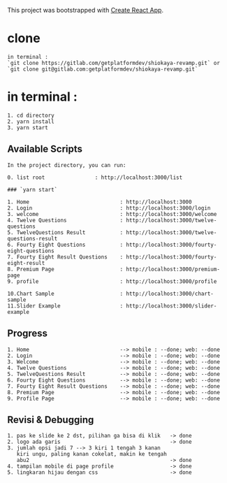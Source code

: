 This project was bootstrapped with [Create React App](https://github.com/facebook/create-react-app).

# clone

    in terminal :
    `git clone https://gitlab.com/getplatformdev/shiokaya-revamp.git` or
    `git clone git@gitlab.com:getplatformdev/shiokaya-revamp.git`

# in terminal :

    1. cd directory
    2. yarn install
    3. yarn start

## Available Scripts

    In the project directory, you can run:

    0. list root                : http://localhost:3000/list

    ### `yarn start`

    1. Home                             : http://localhost:3000
    2. Login                            : http://localhost:3000/login
    3. welcome                          : http://localhost:3000/welcome
    4. Twelve Questions                 : http://localhost:3000/twelve-questions
    5. TwelveQuestions Result           : http://localhost:3000/twelve-questions-result
    6. Fourty Eight Questions           : http://localhost:3000/fourty-eight-questions
    7. Fourty Eight Result Questions    : http://localhost:3000/fourty-eight-result
    8. Premium Page                     : http://localhost:3000/premium-page
    9. profile                          : http://localhost:3000/profile

    10.Chart Sample                     : http://localhost:3000/chart-sample
    11.Slider Example                   : http://localhost:3000/slider-example

## Progress

    1. Home                             --> mobile : --done; web: --done
    2. Login                            --> mobile : --done; web: --done
    3. Welcome                          --> mobile : --done; web: --done
    4. Twelve Questions                 --> mobile : --done; web: --done
    5. TwelveQuestions Result           --> mobile : --done; web: --done
    6. Fourty Eight Questions           --> mobile : --done; web: --done
    7. Fourty Eight Result Questions    --> mobile : --done; web: --done
    8. Premium Page                     --> mobile : --done; web: --done
    9. Profile Page                     --> mobile : --done; web: --done

## Revisi & Debugging

    1. pas ke slide ke 2 dst, pilihan ga bisa di klik   -> done
    2. logo ada garis                                   -> done
    3. jumlah opsi jadi 7 --> 3 kiri 1 tengah 3 kanan
       kiri ungu, paling kanan cokelat, makin ke tengah 
       abu2                                             -> done
    4. tampilan mobile di page profile                  -> done
    5. lingkaran hijau dengan css                       -> done